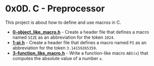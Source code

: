 # 0x0D. C - Preprocessor
This project is about how to define and use macros in C. 

* **[0-object_like_macro.h](./0-object_like_macro.h)** - Create a header file that defines a macro named `SIZE` as an abbreviation for the token `1024`.
* **[1-pi.h](./1-pi.h)** - Create a header file that defines a macro named `PI` as an abbreviation for the token `3.14159265359`.
* **[3-function_like_macro.h](./3-function_like_macro.h)** - Write a function-like macro `ABS(x`) that computes the absolute value of a number `x`.
